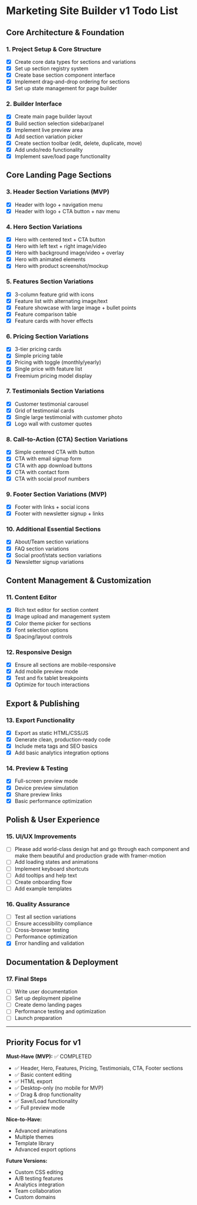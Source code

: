 # Marketing Site Builder v1 Todo List

## Core Architecture & Foundation

### 1. Project Setup & Core Structure
- [x] Create core data types for sections and variations
- [x] Set up section registry system
- [x] Create base section component interface
- [x] Implement drag-and-drop ordering for sections
- [x] Set up state management for page builder

### 2. Builder Interface
- [x] Create main page builder layout
- [x] Build section selection sidebar/panel
- [x] Implement live preview area
- [x] Add section variation picker
- [x] Create section toolbar (edit, delete, duplicate, move)
- [x] Add undo/redo functionality
- [x] Implement save/load page functionality

## Core Landing Page Sections

### 3. Header Section Variations (MVP)
- [x] Header with logo + navigation menu
- [x] Header with logo + CTA button + nav menu

### 4. Hero Section Variations
- [x] Hero with centered text + CTA button
- [x] Hero with left text + right image/video
- [x] Hero with background image/video + overlay
- [x] Hero with animated elements
- [x] Hero with product screenshot/mockup

### 5. Features Section Variations
- [x] 3-column feature grid with icons
- [x] Feature list with alternating image/text
- [x] Feature showcase with large image + bullet points
- [x] Feature comparison table
- [x] Feature cards with hover effects

### 6. Pricing Section Variations
- [x] 3-tier pricing cards
- [x] Simple pricing table
- [x] Pricing with toggle (monthly/yearly)
- [x] Single price with feature list
- [x] Freemium pricing model display

### 7. Testimonials Section Variations
- [x] Customer testimonial carousel
- [x] Grid of testimonial cards
- [x] Single large testimonial with customer photo
- [x] Logo wall with customer quotes

### 8. Call-to-Action (CTA) Section Variations
- [x] Simple centered CTA with button
- [x] CTA with email signup form
- [x] CTA with app download buttons
- [x] CTA with contact form
- [x] CTA with social proof numbers

### 9. Footer Section Variations (MVP)
- [x] Footer with links + social icons
- [x] Footer with newsletter signup + links

### 10. Additional Essential Sections
- [x] About/Team section variations
- [x] FAQ section variations
- [x] Social proof/stats section variations
- [x] Newsletter signup variations

## Content Management & Customization

### 11. Content Editor
- [x] Rich text editor for section content
- [x] Image upload and management system
- [x] Color theme picker for sections
- [x] Font selection options
- [x] Spacing/layout controls

### 12. Responsive Design
- [x] Ensure all sections are mobile-responsive
- [x] Add mobile preview mode
- [x] Test and fix tablet breakpoints
- [x] Optimize for touch interactions

## Export & Publishing

### 13. Export Functionality
- [x] Export as static HTML/CSS/JS
- [x] Generate clean, production-ready code
- [x] Include meta tags and SEO basics
- [x] Add basic analytics integration options

### 14. Preview & Testing
- [x] Full-screen preview mode
- [x] Device preview simulation
- [x] Share preview links
- [x] Basic performance optimization

## Polish & User Experience

### 15. UI/UX Improvements
- [ ] Please add world-class design hat and go through each component and make them beautiful and production grade with framer-motion
- [ ] Add loading states and animations
- [ ] Implement keyboard shortcuts
- [ ] Add tooltips and help text
- [ ] Create onboarding flow
- [ ] Add example templates

### 16. Quality Assurance
- [ ] Test all section variations
- [ ] Ensure accessibility compliance
- [ ] Cross-browser testing
- [ ] Performance optimization
- [x] Error handling and validation

## Documentation & Deployment

### 17. Final Steps
- [ ] Write user documentation
- [ ] Set up deployment pipeline
- [ ] Create demo landing pages
- [ ] Performance testing and optimization
- [ ] Launch preparation

---

## Priority Focus for v1

**Must-Have (MVP):** ✅ COMPLETED
- ✅ Header, Hero, Features, Pricing, Testimonials, CTA, Footer sections
- ✅ Basic content editing
- ✅ HTML export
- ✅ Desktop-only (no mobile for MVP)
- ✅ Drag & drop functionality
- ✅ Save/Load functionality
- ✅ Full preview mode

**Nice-to-Have:**
- Advanced animations
- Multiple themes
- Template library
- Advanced export options

**Future Versions:**
- Custom CSS editing
- A/B testing features
- Analytics integration
- Team collaboration
- Custom domains